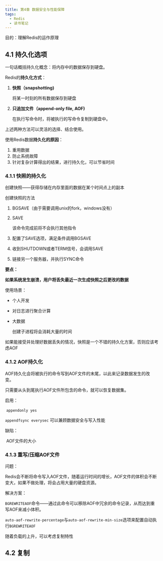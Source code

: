 ```yaml
---
title: 第4章 数据安全与性能保障
tags:
  - Redis
  - 读书笔记
---
```

目的：理解Redis的运作原理
<!-- more -->
## 4.1 持久化选项

一句话概括持久化概念：将内存中的数据保存到硬盘。

Redis的**持久化方式**：

1. **快照（snapshotting)**

   将某一时刻的所有数据保存到硬盘

2. **只追加文件（append-only file,  AOF)**

   在执行写命令时，将被执行的写命令复制到硬盘中。

上述两种方法可以灵活的选择、结合使用。

使用Redis数据**持久化的原因**：

1. 重用数据
2. 防止系统故障
3. 针对复杂计算得出的结果，进行持久化，可以节省时间

### 4.1.1 快照的持久化

创建快照——获得存储在内存里面的数据在某个时间点上的副本

创建快照的方法

1. BGSAVE（由于需要调用unix的fork，windows没有）

2. SAVE

   该命令完成前将不会执行其他指令

3. 配置了SAVE选项，满足条件调用BGSAVE

4. 收到SHUTDOWN或者TERM信号，会调用SAVE

5. 链接另一个服务器，并执行SYNC命令

**要点：**

​	**如果系统发生崩溃，用户将丢失最近一次生成快照之后更改的数据**

使用场景：

* 个人开发

* 对日志进行聚合计算

* 大数据

  创建子进程将会消耗大量的时间

如果能接受并处理好数据丢失的情况，快照是一个不错的持久化方案，否则应该考虑AOF

### 4.1.2 AOF持久化

AOF持久化会将被执行的命令写到AOF文件的末尾，以此来记录数据发生的改变。

只需要从头到尾执行AOF文件所包含的命令，就可以恢复数据集。

启用：

​	`appendonly yes`

`appendfsync everysec` 可以兼顾数据安全与写入性能

缺陷：

​	AOF文件的大小

### 4.1.3 重写/压缩AOF文件

问题：

​	Redis会不断将命令写入AOF文件，随着运行时间的增长，AOF文件的体积会不断变大，如果不做处理，将会占用大量的硬盘资源。

解决方案：

​	`BGREWRITEAOF`命令——通过此命令可以移除AOF中冗余的命令记录，从而达到重写AOF来减小体积。

​	`auto-aof-rewrite-percentage`与`auto-aof-rewrite-min-size`选项来配置自动执行`BGREWRITEAOF`

随着负载的上升，可以考虑复制特性

## 4.2 复制



